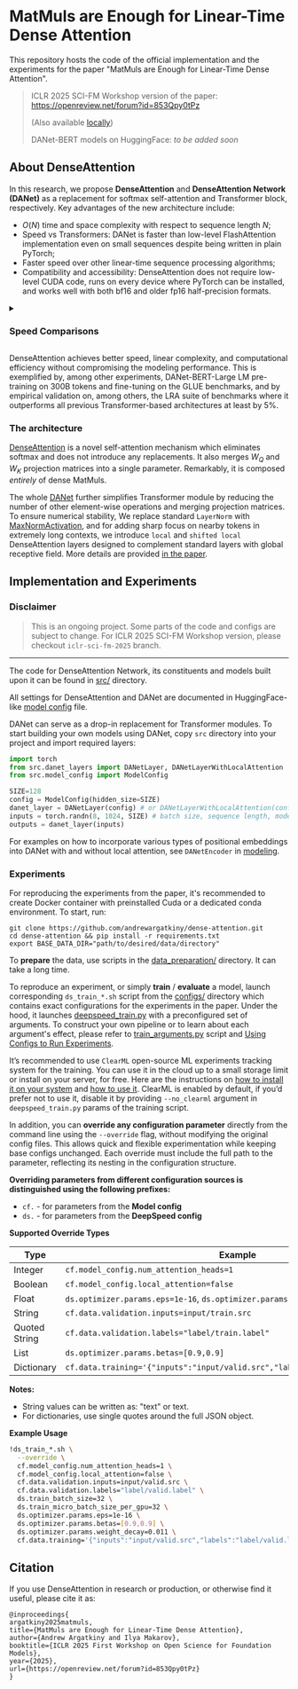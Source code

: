 # MatMuls are Enough for Linear-Time Dense Attention

This repository hosts the code of the official implementation and the experiments for
the paper "MatMuls are Enough for Linear-Time Dense Attention".

> ICLR 2025 SCI-FM Workshop version of the paper: https://openreview.net/forum?id=853Qpy0tPz
> 
> (Also available [locally](assets/MatMuls_Are_Enough_ICLR_Apr2025_CameraReady.pdf))
> 
> DANet-BERT models on HuggingFace: *to be added soon* 
## About DenseAttention

In this research, we propose **DenseAttention** and **DenseAttention Network (DANet)** 
as a replacement for softmax self-attention and Transformer block, respectively. 
Key advantages of the new architecture include:
* $O(N)$ time and space complexity with respect to sequence length $N$;
* Speed vs Transformers: DANet is faster than low-level FlashAttention implementation
even on small sequences despite being written in plain PyTorch;
* Faster speed over other linear-time sequence processing algorithms;
* Compatibility and accessibility: DenseAttention does not require low-level CUDA code,
runs on every device where PyTorch can be installed, and works well with both 
bf16 and older fp16 half-precision formats.

<details>
<summary><h3>Speed Comparisons</h3></summary>

| Model (Hardware) / Ctx Size | 128 | 1024 | 4096 | 16384 | 65536 | 131072 |
|---------------------------|-------|-------|-------|--------|--------|---------|
| Transformer (H100) | 736.05 | 571.39 | 318.46 | 116.74 | 33.29 | 16.87 |
| Linear Attention (H100) | 563.37 | 568.19 | 568.07 | 566.95 | 566.62 | 565.84 |
| **DANet (H100)** | **772.03** | **699.60** | **701.93** | **700.73** | **697.89** | **690.36** |
| Transformer (A100) | 303.62 | 257.54 | 165.46 | 68.04 | 20.27 | 10.47 |
| Linear Attention (A100) | 243.72 | 241.66 | 242.81 | 241.65 | 243.39 | 242.73 |
| **DANet (A100)** | **313.25** | **277.52** | **277.71** | **277.92** | **273.71** | **272.96** |
| Transformer (CPU) | 7.99 | 2.21 | 0.62 | 0.16 | OOM | OOM |
| Linear Attention (CPU) | 7.67 | 7.75 | 7.67 | 7.73 | 7.75 | 7.82 |
| **DANet (CPU)** | **14.97** | **13.60** | **13.21** | **12.94** | **13.46** | **12.83** |
Throughput (thousands tokens per second) comparison for 330M–parameters encoder models.

</details>


DenseAttention achieves better speed, linear complexity, and computational efficiency 
without compromising the modeling performance. This is exemplified by, among other 
experiments, DANet-BERT-Large LM 
pre-training on 300B tokens and fine-tuning on the GLUE benchmarks, and by empirical 
validation on, among others, the LRA suite of benchmarks where it outperforms all previous 
Transformer-based architectures at least by 5%.

### The architecture 

[DenseAttention](./src/dense_attention.py)  is a novel self-attention mechanism which eliminates softmax and does 
not introduce any replacements. It also merges $W_Q$ and $W_K$ projection matrices into a single parameter.
Remarkably, it is composed *entirely* of dense MatMuls.

The whole [DANet](./src/danet_layers.py) further simplifies Transformer module by reducing the number of other element-wise 
operations and merging projection matrices. To ensure numerical stability, We replace 
standard `LayerNorm` with [MaxNormActivation](./src/activations.py), and for adding sharp 
focus on nearby tokens in extremely long contexts, we introduce `local` and `shifted local` 
DenseAttention layers designed to complement standard layers with global receptive field.
More details are provided [in the paper](assets/MatMuls_Are_Enough_ICLR_Apr2025_CameraReady.pdf).






## Implementation and Experiments

### Disclaimer

> This is an ongoing project. Some parts of the code and configs are subject to change. 
For ICLR 2025 SCI-FM Workshop version, please checkout `iclr-sci-fm-2025` branch.
---

The code for DenseAttention Network, its constituents and models built upon 
it can be found in [src/](./src) directory.

All settings for DenseAttention and DANet are documented in HuggingFace-like [model config](./src/model_config.py) file.

DANet can serve as a drop-in replacement for Transformer modules. To start building your own models using DANet, copy `src` directory into your project
and import required layers:

```python
import torch
from src.danet_layers import DANetLayer, DANetLayerWithLocalAttention
from src.model_config import ModelConfig

SIZE=128
config = ModelConfig(hidden_size=SIZE)
danet_layer = DANetLayer(config) # or DANetLayerWithLocalAttention(config)
inputs = torch.randn(8, 1024, SIZE) # batch size, sequence length, model dimension
outputs = danet_layer(inputs)

```

For examples on how to incorporate various types of positional embeddings into DANet
with and without local attention, see `DANetEncoder` in [modeling](./src/modeling.py).

### Experiments 
For reproducing the experiments from the paper, it's recommended to create Docker 
container with preinstalled Cuda or a dedicated conda environment. To start, run:
```commandline
git clone https://github.com/andrewargatkiny/dense-attention.git
cd dense-attention && pip install -r requirements.txt
export BASE_DATA_DIR="path/to/desired/data/directory"
```
To **prepare** the data, use scripts in the [data_preparation/](./data_preparation) 
directory. It can take a long time. 

To reproduce an experiment, or simply **train** / **evaluate** a model, launch corresponding `ds_train_*.sh` 
script from the [configs/](./configs) directory which contains exact configurations 
for the experiments in the paper. Under the hood, it launches [deepspeed_train.py](deepspeed_train.py) 
with a preconfigured set of arguments. To construct your own pipeline or to learn 
about each argument's effect, please refer to [train_arguments.py](train_arguments.py) script and 
[Using Configs to Run Experiments](configs/README.md).


It’s recommended to use `ClearML` open-source ML experiments tracking system for
the training. You can use it in the cloud up to a small storage limit or install on
your server, for free. Here are the instructions on [how to install it on your system](https://clear.ml/docs/latest/docs/deploying_clearml/clearml_server_linux_mac/) 
and [how to use it](https://clear.ml/docs/latest/docs/). 
ClearML is enabled  by default, if you’d prefer not to use it, disable it by providing 
`--no_clearml` argument in `deepspeed_train.py` params of the training script.


In addition, you can **override any configuration parameter** directly from the command line using the `--override` flag, without modifying the original config files. This allows quick and flexible experimentation while keeping base configs unchanged.
Each override must include the full path to the parameter, reflecting its nesting in the configuration structure.

**Overriding parameters from different configuration sources is distinguished using the following prefixes:**

- `cf.` - for parameters from the **Model config**
- `ds.` - for parameters from the **DeepSpeed config**

**Supported Override Types**

| Type                        | Example                                                                 |
|-----------------------------|-------------------------------------------------------------------------|
| Integer                     | `cf.model_config.num_attention_heads=1`                                |
| Boolean                     | `cf.model_config.local_attention=false`                                |
| Float                       | `ds.optimizer.params.eps=1e-16`, `ds.optimizer.params.weight_decay=0.011`|
| String                      | `cf.data.validation.inputs=input/train.src`                            |
| Quoted String               | `cf.data.validation.labels="label/train.label"`                        |
| List                        | `ds.optimizer.params.betas=[0.9,0.9]`                                   |
| Dictionary                  | `cf.data.training='{"inputs":"input/valid.src","labels":"label/valid.label"}'` |


**Notes:**

- String values can be written as: "text" or text.
- For dictionaries, use single quotes around the full JSON object.


**Example Usage**

```bash
!ds_train_*.sh \
  --override \
  cf.model_config.num_attention_heads=1 \
  cf.model_config.local_attention=false \
  cf.data.validation.inputs=input/valid.src \
  cf.data.validation.labels="label/valid.label" \
  ds.train_batch_size=32 \
  ds.train_micro_batch_size_per_gpu=32 \
  ds.optimizer.params.eps=1e-16 \
  ds.optimizer.params.betas=[0.9,0.9] \
  ds.optimizer.params.weight_decay=0.011 \
  cf.data.training='{"inputs":"input/valid.src","labels":"label/valid.label"}'
  ```


## Citation

If you use DenseAttention in research or production, or otherwise find it useful, please cite it as:

```
@inproceedings{
argatkiny2025matmuls,
title={MatMuls are Enough for Linear-Time Dense Attention},
author={Andrew Argatkiny and Ilya Makarov},
booktitle={ICLR 2025 First Workshop on Open Science for Foundation Models},
year={2025},
url={https://openreview.net/forum?id=853Qpy0tPz}
}
```

